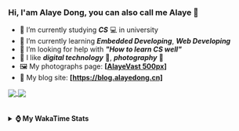 ### Hi, **I'am Alaye Dong**, you can also call me **Alaye** 👋

- 📖 I’m currently studying ***CS*** 💻 in university
- 🌱 I’m currently learning ***Embedded Developing***, ***Web Developing***
- 🤔 I’m looking for help with ***"How to learn CS well"***
- 🤩 I like ***digital technology*** 📱, ***photography*** 📸
- 🖼️ My photographs page: **[[AlayeVast 500px](https://500px.com.cn/AlayeVast)]**
- 📰 My blog site: **[https://blog.alayedong.cn]**

<!--
[![Alaye's GitHub stats](https://github-readme-stats.vercel.app/api?username=Alaye-Dong&custom_title=Alaye%20Dong`s%20GitHub%20stats&show_icons=true&rank_icon=percentile&theme=transparent&include_all_commits=true&count_private=true)](https://github.com/anuraghazra/github-readme-stats) 
[![Top Langs](https://github-readme-stats.vercel.app/api/top-langs/?username=Alaye-Dong\&layout=compact&theme=transparent)](https://github.com/anuraghazra/github-readme-stats)
-->
<a href="https://github.com/anuraghazra/github-readme-stats">
  <img height=200 align="center" src="https://github-readme-stats.vercel.app/api?username=Alaye-Dong&custom_title=Alaye%20Dong`s%20GitHub%20stats&show_icons=true&rank_icon=percentile&theme=transparent&include_all_commits=true&count_private=true" />
</a>
<a href="https://github.com/anuraghazra/convoychat">
  <img height=200 align="center" src="https://github-readme-stats.vercel.app/api/top-langs/?username=Alaye-Dong&layout=compact&theme=transparent&include_all_commits=true&count_private=true&langs_count=8&card_width=300" />
</a>

<br />
<br />

<div style="display:none"> 
  <img src="https://visitor-badge.laobi.icu/badge?page_id=Alaye-Dong.Alaye-Dong"/>
</div>
<br />

<details>	
  <summary><b> ⌚ My WakaTime Stats </b></summary>

<br />

<!--START_SECTION:waka-->
![Code Time](http://img.shields.io/badge/Code%20Time-406%20hrs%2031%20mins-blue)

![Profile Views](http://img.shields.io/badge/Profile%20Views-0-blue)

![Lines of code](https://img.shields.io/badge/From%20Hello%20World%20I%27ve%20Written-850.2%20thousand%20lines%20of%20code-blue)

**🐱 My GitHub Data** 

> 📦 86.3 kB Used in GitHub's Storage 
 > 
> 🚫 Not Opted to Hire
 > 
> 📜 23 Public Repositories 
 > 
> 🔑 4 Private Repositories 
 > 
**I'm a Night 🦉** 

```text
🌞 Morning                87 commits          ██░░░░░░░░░░░░░░░░░░░░░░░   06.30 % 
🌆 Daytime                441 commits         ████████░░░░░░░░░░░░░░░░░   31.91 % 
🌃 Evening                581 commits         ███████████░░░░░░░░░░░░░░   42.04 % 
🌙 Night                  273 commits         █████░░░░░░░░░░░░░░░░░░░░   19.75 % 
```
📅 **I'm Most Productive on Thursday** 

```text
Monday                   236 commits         ████░░░░░░░░░░░░░░░░░░░░░   17.08 % 
Tuesday                  159 commits         ███░░░░░░░░░░░░░░░░░░░░░░   11.51 % 
Wednesday                164 commits         ███░░░░░░░░░░░░░░░░░░░░░░   11.87 % 
Thursday                 243 commits         ████░░░░░░░░░░░░░░░░░░░░░   17.58 % 
Friday                   181 commits         ███░░░░░░░░░░░░░░░░░░░░░░   13.10 % 
Saturday                 164 commits         ███░░░░░░░░░░░░░░░░░░░░░░   11.87 % 
Sunday                   235 commits         ████░░░░░░░░░░░░░░░░░░░░░   17.00 % 
```


📊 **This Week I Spent My Time On** 

```text
💬 Programming Languages: 
Java                     3 hrs 53 mins       █████████████░░░░░░░░░░░░   53.08 % 
Python                   1 hr 46 mins        ██████░░░░░░░░░░░░░░░░░░░   24.22 % 
Vue.js                   32 mins             ██░░░░░░░░░░░░░░░░░░░░░░░   07.42 % 
JSON                     20 mins             █░░░░░░░░░░░░░░░░░░░░░░░░   04.55 % 
JavaScript               15 mins             █░░░░░░░░░░░░░░░░░░░░░░░░   03.61 % 

🔥 Editors: 
IntelliJ IDEA            4 hrs 16 mins       ███████████████░░░░░░░░░░   58.28 % 
PyCharm                  1 hr 49 mins        ██████░░░░░░░░░░░░░░░░░░░   24.82 % 
VS Code                  1 hr 14 mins        ████░░░░░░░░░░░░░░░░░░░░░   16.90 % 

🐱‍💻 Projects: 
big-event                4 hrs 16 mins       ███████████████░░░░░░░░░░   58.28 % 
Class0303                1 hr 39 mins        ██████░░░░░░░░░░░░░░░░░░░   22.57 % 
big-event-frontend       51 mins             ███░░░░░░░░░░░░░░░░░░░░░░   11.64 % 
JXUT-BST-IO-VitePress-For23 mins             █░░░░░░░░░░░░░░░░░░░░░░░░   05.26 % 
Unknown Project          9 mins              █░░░░░░░░░░░░░░░░░░░░░░░░   02.25 % 
```

**I Mostly Code in C** 

```text
TypeScript               6 repos             █████░░░░░░░░░░░░░░░░░░░░   20.00 % 
Java                     3 repos             ██░░░░░░░░░░░░░░░░░░░░░░░   10.00 % 
JavaScript               3 repos             ██░░░░░░░░░░░░░░░░░░░░░░░   10.00 % 
C++                      3 repos             ██░░░░░░░░░░░░░░░░░░░░░░░   10.00 % 
CSS                      1 repo              █░░░░░░░░░░░░░░░░░░░░░░░░   03.33 % 
```



**Timeline**

![Lines of Code chart](https://raw.githubusercontent.com/Alaye-Dong/Alaye-Dong/main/assets/bar_graph.png)


 Last Updated on 11/03/2025 18:48:17 UTC
<!--END_SECTION:waka-->

</details>
